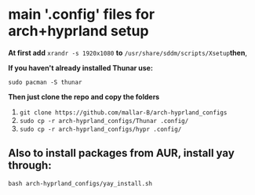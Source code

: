 # main '.config' files for arch+hyprland setup
**At first add** `xrandr -s 1920x1080` **to** `/usr/share/sddm/scripts/Xsetup`**then**,

**If you haven't already installed Thunar use:**

  ```sudo pacman -S thunar```
  
**Then just clone the repo and copy the folders**
  1. ```git clone https://github.com/mallar-B/arch-hyprland_configs```
  2. ```sudo cp -r arch-hyprland_configs/Thunar .config/```
  3. ```sudo cp -r arch-hyprland_configs/hypr .config/```

## Also to install packages from AUR, install yay through: 
  `bash arch-hyprland_configs/yay_install.sh` 
